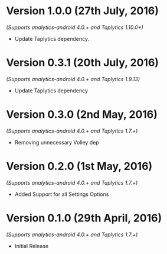 Version 1.0.0 (27th July, 2016)
===================================
*(Supports analytics-android 4.0.+ and Taplytics 1.10.0+)*

  * Update Taplytics dependency.

Version 0.3.1 (20th July, 2016)
===================================
*(Supports analytics-android 4.0.+ and Taplytics 1.9.13)*

  * Update Taplytics dependency

Version 0.3.0 (2nd May, 2016)
===================================
*(Supports analytics-android 4.0.+ and Taplytics 1.7.+)*

  * Removing unnecessary Volley dep

Version 0.2.0 (1st May, 2016)
===================================
*(Supports analytics-android 4.0.+ and Taplytics 1.7.+)*

  * Added Support for all Settings Options

Version 0.1.0 (29th April, 2016)
===================================
*(Supports analytics-android 4.0.+ and Taplytics 1.7.+)*

  * Initial Release

